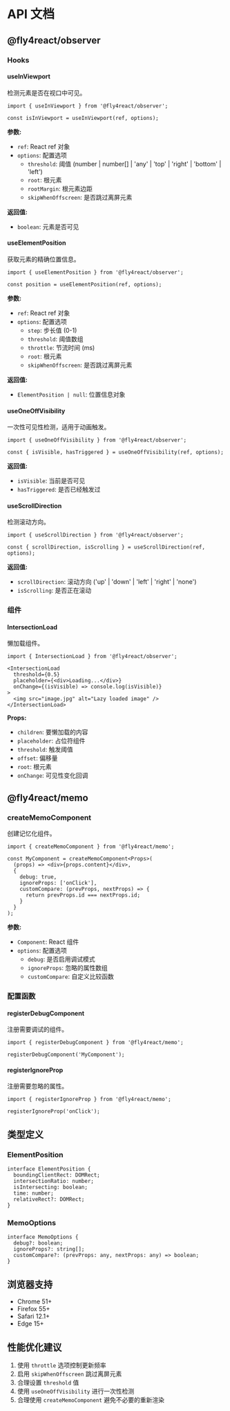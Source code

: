 # API 文档

## @fly4react/observer

### Hooks

#### useInViewport

检测元素是否在视口中可见。

```tsx
import { useInViewport } from '@fly4react/observer';

const isInViewport = useInViewport(ref, options);
```

**参数:**
- `ref`: React ref 对象
- `options`: 配置选项
  - `threshold`: 阈值 (number | number[] | 'any' | 'top' | 'right' | 'bottom' | 'left')
  - `root`: 根元素
  - `rootMargin`: 根元素边距
  - `skipWhenOffscreen`: 是否跳过离屏元素

**返回值:**
- `boolean`: 元素是否可见

#### useElementPosition

获取元素的精确位置信息。

```tsx
import { useElementPosition } from '@fly4react/observer';

const position = useElementPosition(ref, options);
```

**参数:**
- `ref`: React ref 对象
- `options`: 配置选项
  - `step`: 步长值 (0-1)
  - `threshold`: 阈值数组
  - `throttle`: 节流时间 (ms)
  - `root`: 根元素
  - `skipWhenOffscreen`: 是否跳过离屏元素

**返回值:**
- `ElementPosition | null`: 位置信息对象

#### useOneOffVisibility

一次性可见性检测，适用于动画触发。

```tsx
import { useOneOffVisibility } from '@fly4react/observer';

const { isVisible, hasTriggered } = useOneOffVisibility(ref, options);
```

**返回值:**
- `isVisible`: 当前是否可见
- `hasTriggered`: 是否已经触发过

#### useScrollDirection

检测滚动方向。

```tsx
import { useScrollDirection } from '@fly4react/observer';

const { scrollDirection, isScrolling } = useScrollDirection(ref, options);
```

**返回值:**
- `scrollDirection`: 滚动方向 ('up' | 'down' | 'left' | 'right' | 'none')
- `isScrolling`: 是否正在滚动

### 组件

#### IntersectionLoad

懒加载组件。

```tsx
import { IntersectionLoad } from '@fly4react/observer';

<IntersectionLoad
  threshold={0.5}
  placeholder={<div>Loading...</div>}
  onChange={(isVisible) => console.log(isVisible)}
>
  <img src="image.jpg" alt="Lazy loaded image" />
</IntersectionLoad>
```

**Props:**
- `children`: 要懒加载的内容
- `placeholder`: 占位符组件
- `threshold`: 触发阈值
- `offset`: 偏移量
- `root`: 根元素
- `onChange`: 可见性变化回调

## @fly4react/memo

### createMemoComponent

创建记忆化组件。

```tsx
import { createMemoComponent } from '@fly4react/memo';

const MyComponent = createMemoComponent<Props>(
  (props) => <div>{props.content}</div>,
  {
    debug: true,
    ignoreProps: ['onClick'],
    customCompare: (prevProps, nextProps) => {
      return prevProps.id === nextProps.id;
    }
  }
);
```

**参数:**
- `Component`: React 组件
- `options`: 配置选项
  - `debug`: 是否启用调试模式
  - `ignoreProps`: 忽略的属性数组
  - `customCompare`: 自定义比较函数

### 配置函数

#### registerDebugComponent

注册需要调试的组件。

```tsx
import { registerDebugComponent } from '@fly4react/memo';

registerDebugComponent('MyComponent');
```

#### registerIgnoreProp

注册需要忽略的属性。

```tsx
import { registerIgnoreProp } from '@fly4react/memo';

registerIgnoreProp('onClick');
```

## 类型定义

### ElementPosition

```tsx
interface ElementPosition {
  boundingClientRect: DOMRect;
  intersectionRatio: number;
  isIntersecting: boolean;
  time: number;
  relativeRect?: DOMRect;
}
```

### MemoOptions

```tsx
interface MemoOptions {
  debug?: boolean;
  ignoreProps?: string[];
  customCompare?: (prevProps: any, nextProps: any) => boolean;
}
```

## 浏览器支持

- Chrome 51+
- Firefox 55+
- Safari 12.1+
- Edge 15+

## 性能优化建议

1. 使用 `throttle` 选项控制更新频率
2. 启用 `skipWhenOffscreen` 跳过离屏元素
3. 合理设置 `threshold` 值
4. 使用 `useOneOffVisibility` 进行一次性检测
5. 合理使用 `createMemoComponent` 避免不必要的重新渲染
